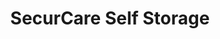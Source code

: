 ---
title: "SecurCare Self Storage"
url: /riverbank/securcare-self-storage-patterson-road/
shop: Mieten
---